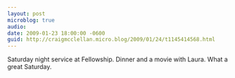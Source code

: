 ```yaml
---
layout: post
microblog: true
audio: 
date: 2009-01-23 18:00:00 -0600
guid: http://craigmcclellan.micro.blog/2009/01/24/t1145414568.html
---
```

Saturday night service at Fellowship.  Dinner and a movie with Laura.  What a great Saturday.
